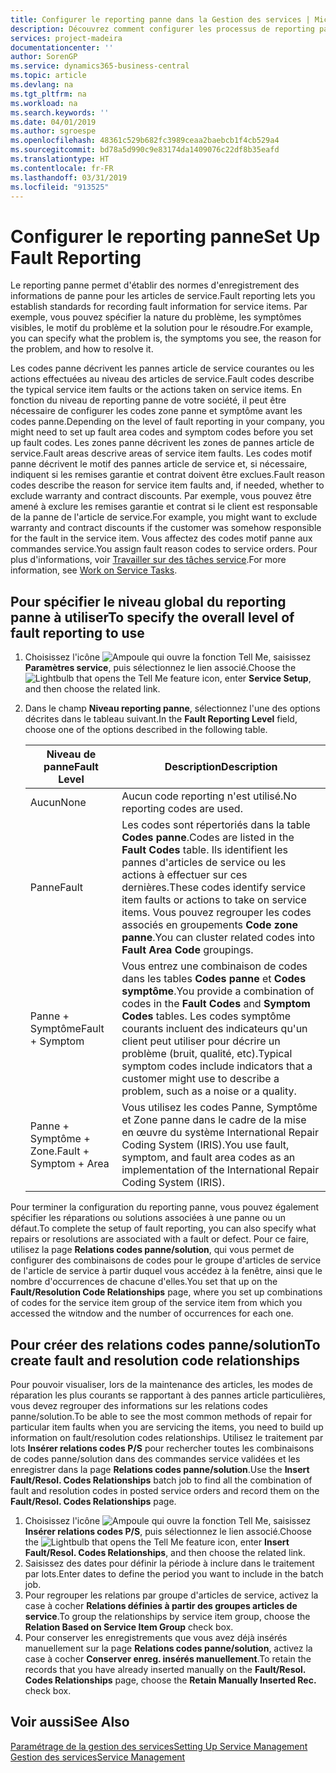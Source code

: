 ```yaml
---
title: Configurer le reporting panne dans la Gestion des services | Microsoft Docs
description: Découvrez comment configurer les processus de reporting panne.
services: project-madeira
documentationcenter: ''
author: SorenGP
ms.service: dynamics365-business-central
ms.topic: article
ms.devlang: na
ms.tgt_pltfrm: na
ms.workload: na
ms.search.keywords: ''
ms.date: 04/01/2019
ms.author: sgroespe
ms.openlocfilehash: 48361c529b682fc3989ceaa2baebcb1f4cb529a4
ms.sourcegitcommit: bd78a5d990c9e83174da1409076c22df8b35eafd
ms.translationtype: HT
ms.contentlocale: fr-FR
ms.lasthandoff: 03/31/2019
ms.locfileid: "913525"
---
```

# <a name="set-up-fault-reporting"></a><span data-ttu-id="18152-103">Configurer le reporting panne</span><span class="sxs-lookup"><span data-stu-id="18152-103">Set Up Fault Reporting</span></span>
<span data-ttu-id="18152-104">Le reporting panne permet d'établir des normes d'enregistrement des informations de panne pour les articles de service.</span><span class="sxs-lookup"><span data-stu-id="18152-104">Fault reporting lets you establish standards for recording fault information for service items.</span></span> <span data-ttu-id="18152-105">Par exemple, vous pouvez spécifier la nature du problème, les symptômes visibles, le motif du problème et la solution pour le résoudre.</span><span class="sxs-lookup"><span data-stu-id="18152-105">For example, you can specify what the problem is, the symptoms you see, the reason for the problem, and how to resolve it.</span></span>  

<span data-ttu-id="18152-106">Les codes panne décrivent les pannes article de service courantes ou les actions effectuées au niveau des articles de service.</span><span class="sxs-lookup"><span data-stu-id="18152-106">Fault codes describe the typical service item faults or the actions taken on service items.</span></span> <span data-ttu-id="18152-107">En fonction du niveau de reporting panne de votre société, il peut être nécessaire de configurer les codes zone panne et symptôme avant les codes panne.</span><span class="sxs-lookup"><span data-stu-id="18152-107">Depending on the level of fault reporting in your company, you might need to set up fault area codes and symptom codes before you set up fault codes.</span></span> <span data-ttu-id="18152-108">Les zones panne décrivent les zones de pannes article de service.</span><span class="sxs-lookup"><span data-stu-id="18152-108">Fault areas descrive areas of service item faults.</span></span> <span data-ttu-id="18152-109">Les codes motif panne décrivent le motif des pannes article de service et, si nécessaire, indiquent si les remises garantie et contrat doivent être exclues.</span><span class="sxs-lookup"><span data-stu-id="18152-109">Fault reason codes describe the reason for service item faults and, if needed, whether to exclude warranty and contract discounts.</span></span> <span data-ttu-id="18152-110">Par exemple, vous pouvez être amené à exclure les remises garantie et contrat si le client est responsable de la panne de l'article de service.</span><span class="sxs-lookup"><span data-stu-id="18152-110">For example, you might want to exclude warranty and contract discounts if the customer was somehow responsible for the fault in the service item.</span></span> <span data-ttu-id="18152-111">Vous affectez des codes motif panne aux commandes service.</span><span class="sxs-lookup"><span data-stu-id="18152-111">You assign fault reason codes to service orders.</span></span> <span data-ttu-id="18152-112">Pour plus d'informations, voir [Travailler sur des tâches service](service-how-to-work-on-service-tasks.md).</span><span class="sxs-lookup"><span data-stu-id="18152-112">For more information, see [Work on Service Tasks](service-how-to-work-on-service-tasks.md).</span></span>  

## <a name="to-specify-the-overall-level-of-fault-reporting-to-use"></a><span data-ttu-id="18152-113">Pour spécifier le niveau global du reporting panne à utiliser</span><span class="sxs-lookup"><span data-stu-id="18152-113">To specify the overall level of fault reporting to use</span></span>
1. <span data-ttu-id="18152-114">Choisissez l'icône ![Ampoule qui ouvre la fonction Tell Me](media/ui-search/search_small.png "Dites-moi ce que vous voulez faire"), saisissez **Paramètres service**, puis sélectionnez le lien associé.</span><span class="sxs-lookup"><span data-stu-id="18152-114">Choose the ![Lightbulb that opens the Tell Me feature](media/ui-search/search_small.png "Tell me what you want to do") icon, enter **Service Setup**, and then choose the related link.</span></span>
2. <span data-ttu-id="18152-115">Dans le champ **Niveau reporting panne**, sélectionnez l'une des options décrites dans le tableau suivant.</span><span class="sxs-lookup"><span data-stu-id="18152-115">In the **Fault Reporting Level** field, choose one of the options described in the following table.</span></span>  

    |<span data-ttu-id="18152-116">**Niveau de panne**</span><span class="sxs-lookup"><span data-stu-id="18152-116">**Fault Level**</span></span>|<span data-ttu-id="18152-117">**Description**</span><span class="sxs-lookup"><span data-stu-id="18152-117">**Description**</span></span>|  
    |------------|-------------|  
    |<span data-ttu-id="18152-118">Aucun</span><span class="sxs-lookup"><span data-stu-id="18152-118">None</span></span> | <span data-ttu-id="18152-119">Aucun code reporting n'est utilisé.</span><span class="sxs-lookup"><span data-stu-id="18152-119">No reporting codes are used.</span></span>|  
    |<span data-ttu-id="18152-120">Panne</span><span class="sxs-lookup"><span data-stu-id="18152-120">Fault</span></span> | <span data-ttu-id="18152-121">Les codes sont répertoriés dans la table **Codes panne**.</span><span class="sxs-lookup"><span data-stu-id="18152-121">Codes are listed in the **Fault Codes** table.</span></span> <span data-ttu-id="18152-122">Ils identifient les pannes d'articles de service ou les actions à effectuer sur ces dernières.</span><span class="sxs-lookup"><span data-stu-id="18152-122">These codes identify service item faults or actions to take on service items.</span></span> <span data-ttu-id="18152-123">Vous pouvez regrouper les codes associés en groupements **Code zone panne**.</span><span class="sxs-lookup"><span data-stu-id="18152-123">You can cluster related codes into **Fault Area Code** groupings.</span></span>|  
    |<span data-ttu-id="18152-124">Panne + Symptôme</span><span class="sxs-lookup"><span data-stu-id="18152-124">Fault + Symptom</span></span> | <span data-ttu-id="18152-125">Vous entrez une combinaison de codes dans les tables **Codes panne** et **Codes symptôme**.</span><span class="sxs-lookup"><span data-stu-id="18152-125">You provide a combination of codes in the **Fault Codes** and **Symptom Codes** tables.</span></span> <span data-ttu-id="18152-126">Les codes symptôme courants incluent des indicateurs qu'un client peut utiliser pour décrire un problème (bruit, qualité, etc).</span><span class="sxs-lookup"><span data-stu-id="18152-126">Typical symptom codes include indicators that a customer might use to describe a problem, such as a noise or a quality.</span></span>|  
    |<span data-ttu-id="18152-127">Panne + Symptôme + Zone.</span><span class="sxs-lookup"><span data-stu-id="18152-127">Fault + Symptom + Area</span></span> | <span data-ttu-id="18152-128">Vous utilisez les codes Panne, Symptôme et Zone panne dans le cadre de la mise en œuvre du système International Repair Coding System (IRIS).</span><span class="sxs-lookup"><span data-stu-id="18152-128">You use fault, symptom, and fault area codes as an implementation of the International Repair Coding System (IRIS).</span></span>|  

<span data-ttu-id="18152-129">Pour terminer la configuration du reporting panne, vous pouvez également spécifier les réparations ou solutions associées à une panne ou un défaut.</span><span class="sxs-lookup"><span data-stu-id="18152-129">To complete the setup of fault reporting, you can also specify what repairs or resolutions are associated with a fault or defect.</span></span> <span data-ttu-id="18152-130">Pour ce faire, utilisez la page **Relations codes panne/solution**, qui vous permet de configurer des combinaisons de codes pour le groupe d'articles de service de l'article de service à partir duquel vous accédez à la fenêtre, ainsi que le nombre d'occurrences de chacune d'elles.</span><span class="sxs-lookup"><span data-stu-id="18152-130">You set that up on the **Fault/Resolution Code Relationships** page, where you set up combinations of codes for the service item group of the service item from which you accessed the witndow and the number of occurrences for each one.</span></span>

## <a name="to-create-fault-and-resolution-code-relationships"></a><span data-ttu-id="18152-131">Pour créer des relations codes panne/solution</span><span class="sxs-lookup"><span data-stu-id="18152-131">To create fault and resolution code relationships</span></span>
<!--this needs to go in a working with topic-->
<span data-ttu-id="18152-132"> Pour pouvoir visualiser, lors de la maintenance des articles, les modes de réparation les plus courants se rapportant à des pannes article particulières, vous devez regrouper des informations sur les relations codes panne/solution.</span><span class="sxs-lookup"><span data-stu-id="18152-132">To be able to see the most common methods of repair for particular item faults when you are servicing the items, you need to build up information on fault/resolution codes relationships.</span></span> <span data-ttu-id="18152-133">Utilisez le traitement par lots **Insérer relations codes P/S** pour rechercher toutes les combinaisons de codes panne/solution dans des commandes service validées et les enregistrer dans la page **Relations codes panne/solution**.</span><span class="sxs-lookup"><span data-stu-id="18152-133">Use the **Insert Fault/Resol. Codes Relationships** batch job to find all the combination of fault and resolution codes in posted service orders and record them on the **Fault/Resol. Codes Relationships** page.</span></span>

1. <span data-ttu-id="18152-134">Choisissez l'icône ![Ampoule qui ouvre la fonction Tell Me](media/ui-search/search_small.png "Dites-moi ce que vous voulez faire"), saisissez **Insérer relations codes P/S**, puis sélectionnez le lien associé.</span><span class="sxs-lookup"><span data-stu-id="18152-134">Choose the ![Lightbulb that opens the Tell Me feature](media/ui-search/search_small.png "Tell me what you want to do") icon, enter **Insert Fault/Resol. Codes Relationships**, and then choose the related link.</span></span>  
2. <span data-ttu-id="18152-135">Saisissez des dates pour définir la période à inclure dans le traitement par lots.</span><span class="sxs-lookup"><span data-stu-id="18152-135">Enter dates to define the period you want to include in the batch job.</span></span>  
3. <span data-ttu-id="18152-136">Pour regrouper les relations par groupe d'articles de service, activez la case à cocher **Relations définies à partir des groupes articles de service**.</span><span class="sxs-lookup"><span data-stu-id="18152-136">To group the relationships by service item group, choose the **Relation Based on Service Item Group** check box.</span></span>  
4. <span data-ttu-id="18152-137">Pour conserver les enregistrements que vous avez déjà insérés manuellement sur la page **Relations codes panne/solution**, activez la case à cocher **Conserver enreg. insérés manuellement**.</span><span class="sxs-lookup"><span data-stu-id="18152-137">To retain the records that you have already inserted manually on the **Fault/Resol. Codes Relationships** page, choose the **Retain Manually Inserted Rec.** check box.</span></span>  

## <a name="see-also"></a><span data-ttu-id="18152-138">Voir aussi</span><span class="sxs-lookup"><span data-stu-id="18152-138">See Also</span></span>
[<span data-ttu-id="18152-139">Paramétrage de la gestion des services</span><span class="sxs-lookup"><span data-stu-id="18152-139">Setting Up Service Management</span></span>](service-setup-service.md)  
[<span data-ttu-id="18152-140">Gestion des services</span><span class="sxs-lookup"><span data-stu-id="18152-140">Service Management</span></span>](service-service.md)  
